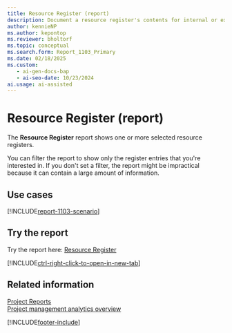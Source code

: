 ```yaml
---
title: Resource Register (report)
description: Document a resource register's contents for internal or external audits.
author: kennieNP
ms.author: kepontop
ms.reviewer: bholtorf
ms.topic: conceptual
ms.search.form: Report_1103_Primary
ms.date: 02/18/2025
ms.custom:
   - ai-gen-docs-bap
   - ai-seo-date: 10/23/2024
ai.usage: ai-assisted
---
```


# Resource Register (report)

The **Resource Register** report shows one or more selected resource registers.

You can filter the report to show only the register entries that you're interested in. If you don't set a filter, the report might be impractical because it can contain a large amount of information.

## Use cases

[!INCLUDE[report-1103-scenario](../includes/report-1103-scenario-include.md)]

## Try the report

Try the report here: [Resource Register](https://businesscentral.dynamics.com?report=1103)

[!INCLUDE[ctrl-right-click-to-open-in-new-tab](../includes/ctrl-right-click-to-open-in-new-tab.md)]

## Related information

[Project Reports](../project-reports.md)  
[Project management analytics overview](../projects-analytics-overview.md)  

[!INCLUDE[footer-include](../includes/footer-banner.md)]